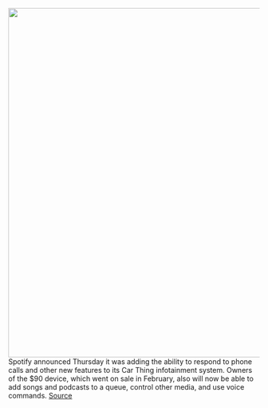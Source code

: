 <img src='https://cdn.vox-cdn.com/thumbor/9fCmaepVN7QVIZ8MNclW2juvC08=/0x0:815x544/1200x800/filters:focal(343x207:473x337)/cdn.vox-cdn.com/uploads/chorus_image/image/70722652/Car_Thing_Image_3.0.jpg' width='700px' /><br/>
Spotify announced Thursday it was adding the ability to respond to phone calls and other new features to its Car Thing infotainment system. Owners of the $90 device, which went on sale in February, also will now be able to add songs and podcasts to a queue, control other media, and use voice commands.
<a href='https://www.theverge.com/2022/4/7/23015144/spotify-car-thing-add-to-queue-calls-podcasts'> Source <a/>